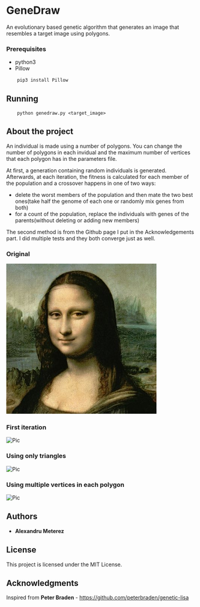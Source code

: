# GeneDraw

An evolutionary based genetic algorithm that generates an image that resembles a target image using polygons.

### Prerequisites

- python3
- Pillow

```
    pip3 install Pillow
```

## Running

```
    python genedraw.py <target_image>
```

## About the project
An individual is made using a number of polygons. You can change the number of polygons in each invidual and the maximum number of vertices that each polygon has in the parameters file.

At first, a generation containing random individuals is generated. Afterwards, at each iteration, the fitness is calculated for each member of the population and a crossover happens in one of two ways:
- delete the worst members of the population and then mate the two best ones(take half the genome of each one or randomly mix genes from both)
- for a count of the population, replace the individuals with genes of the parents(without deleting or adding new members)

The second method is from the Github page I put in the Acknowledgements part. I did multiple tests and they both converge just as well.


### Original
![Pic](./images/MonaLisa.jpg)

### First iteration
![Pic](./images/first.png)

### Using only triangles
![Pic](./images/best.png)

### Using multiple vertices in each polygon
![Pic](./images/secondbest.png)


## Authors

* **Alexandru Meterez**

## License

This project is licensed under the MIT License.

## Acknowledgments
Inspired from **Peter Braden** - https://github.com/peterbraden/genetic-lisa
